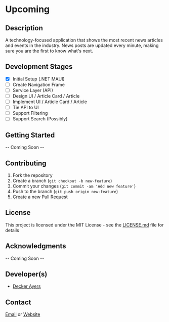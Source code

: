 # Upcoming 

## Description 

A technology-focused application that shows the most recent news articles and events in the industry. News posts are updated every minute, making sure you are the first to know what's next.

## Development Stages

- [x] Initial Setup (.NET MAUI)
- [ ] Create Navigation Frame
- [ ] Service Layer (API)
- [ ] Design UI / Article Card / Article
- [ ] Implement UI / Article Card / Article
- [ ] Tie API to UI
- [ ] Support Filtering
- [ ] Support Search (Possibly)

## Getting Started

-- Coming Soon --

## Contributing

1. Fork the repository
2. Create a branch (`git checkout -b new-feature`)
3. Commit your changes (`git commit -am 'Add new feature'`)
4. Push to the branch (`git push origin new-feature`)
5. Create a new Pull Request

## License

This project is licensed under the MIT License - see the [LICENSE.md](LICENSE.md) file for details

## Acknowledgments

-- Coming Soon --

## Developer(s)

- [Decker Ayers](https://github.com/ayersdecker)

## Contact

[Email](ayersdecker@gmail.com) or [Website](https://deckerayers.com/)
